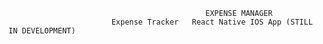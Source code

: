                                                 EXPENSE MANAGER 
                           Expense Tracker   React Native IOS App (STILL IN DEVELOPMENT)


